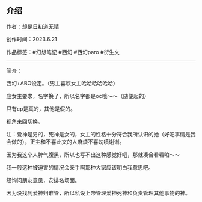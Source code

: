 ## 介绍

<!-- 作者：[却是日初道无晴](https://ljyjingyi.lofter.com/) -->
作者：[却是日初道无晴](../../../../author/却是日初道无晴/index.html)

创作时间：2023.6.21

作品标签：#幻想笔记 #西幻 #西幻paro #衍生文

------

简介：

西幻+ABO设定。（男主喜欢女主哈哈哈哈哈哈）

应女主要求，名字换了，所以名字都是oc哦～～（随便起的）

只有cp是真的，其他是假的。

视角来回切换。

注：爱神是男的，死神是女的，女主的性格十分符合我所认识的她（好吧事情是我会做的），正主和不喜此文的人麻烦不喜勿喷谢谢。

因为我这个人脾气腹黑，所以也写不出这种感觉好吧，那就凑合看看㕷～～

我一般这种被迫害的情况会亲手啊那种大家应该明白我意思吧。

经询问朋友意见，安排名场面。

因为没找到爱神归谁管，所以私设上帝管理爱神死神和负责管理其他事物的神。
